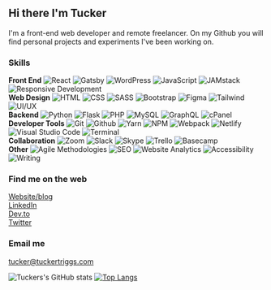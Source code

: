 ## Hi there I'm Tucker

I'm a front-end web developer and remote freelancer. On my Github you will find personal projects and experiments I've been working on. 

### Skills
**Front End** ![React](https://img.shields.io/badge/-React-111?&logo=React) ![Gatsby](https://img.shields.io/badge/-Gatsby-111?&logo=Gatsby) ![WordPress](https://img.shields.io/badge/-WordPress-111?&logo=WordPress) ![JavaScript](https://img.shields.io/badge/-JavaScript-111?&logo=JavaScript) ![JAMstack](https://img.shields.io/badge/-jamstack-111?&logo=jamstack) ![Responsive Development](https://img.shields.io/badge/-responsive%20development-111)  
**Web Design** ![HTML](https://img.shields.io/badge/-html5-111?&logo=html5) ![CSS](https://img.shields.io/badge/-css-111?&logo=css3) ![SASS](https://img.shields.io/badge/-sass-111?&logo=sass) ![Bootstrap](https://img.shields.io/badge/-bootstrap-111?&logo=bootstrap]) ![Figma](https://img.shields.io/badge/-figma-111?&logo=figma) ![Tailwind](https://img.shields.io/badge/-tailwind-111) ![UI/UX](https://img.shields.io/badge/-ui/ux-111)  
**Backend** ![Python](https://img.shields.io/badge/-python-111?&logo=python) ![Flask](https://img.shields.io/badge/-flask-111?&logo=flask) ![PHP](https://img.shields.io/badge/-php-111?&logo=php) ![MySQL](https://img.shields.io/badge/-mysql-111?&logo=mysql) ![GraphQL](https://img.shields.io/badge/-graphql-111?&logo=graphql) ![cPanel](https://img.shields.io/badge/-cpanel-111?&logo=cpanel)  
**Developer Tools** ![Git](https://img.shields.io/badge/-git-111?&logo=git) ![Github](https://img.shields.io/badge/-github-111?&logo=github) ![Yarn](https://img.shields.io/badge/-yarn-111?&logo=yarn) ![NPM](https://img.shields.io/badge/-npm-111?&logo=npm) ![Webpack](https://img.shields.io/badge/-webpack-111?&logo=webpack) ![Netlify](https://img.shields.io/badge/-netlify-111?&logo=netlify)  ![Visual Studio Code](https://img.shields.io/badge/-visual%20studio%20code-111) ![Terminal](https://img.shields.io/badge/-terminal-111)  
**Collaboration** ![Zoom](https://img.shields.io/badge/-zoom-111?&logo=zoom) ![Slack](https://img.shields.io/badge/-slack-111?&logo=slack) ![Skype](https://img.shields.io/badge/-skype-111?&logo=skype) ![Trello](https://img.shields.io/badge/-trello-111?&logo=trello) ![Basecamp](https://img.shields.io/badge/-basecamp-111?&logo=basecamp)  
**Other** ![Agile Methodologies](https://img.shields.io/badge/-agile-111) ![SEO](https://img.shields.io/badge/-seo-111) ![Website Analytics](https://img.shields.io/badge/-analytics-111) ![Accessibility](https://img.shields.io/badge/-accessibility-111) ![Writing](https://img.shields.io/badge/-writing-111)

### Find me on the web
[Website/blog](https://www.tuckertriggs.com)  
[LinkedIn](https://www.linkedin.com/in/tuckertriggs/)  
[Dev.to](https://dev.to/tuckertriggs)  
[Twitter](https://twitter.com/tuckertriggs)  

### Email me
tucker@tuckertriggs.com

![Tuckers's GitHub stats](https://github-readme-stats.vercel.app/api?username=tuckpuck&count_private=true)
[![Top Langs](https://github-readme-stats.vercel.app/api/top-langs/?username=tuckpuck&layout=compact)](https://github.com/anuraghazra/github-readme-stats)





<!--
### Hi there 👋
**tuckpuck/tuckpuck** is a ✨ _special_ ✨ repository because its `README.md` (this file) appears on your GitHub profile.

Here are some ideas to get you started:

- 🔭 I’m currently working on ...
- 🌱 I’m currently learning ...
- 👯 I’m looking to collaborate on ...
- 🤔 I’m looking for help with ...
- 💬 Ask me about ...
- 📫 How to reach me: ...
- 😄 Pronouns: ...
- ⚡ Fun fact: ...

![Metrics](https://metrics.lecoq.io/tuckpuck?template=classic&config.timezone=America%2FDenver)
-->

